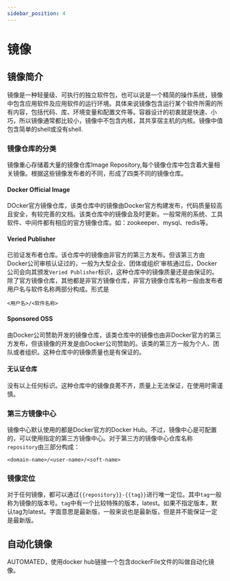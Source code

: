 ```yaml
---
sidebar_position: 4
---
```


# 镜像

## 镜像简介
镜像是一种轻量级、可执行的独立软件包，也可以说是一个精简的操作系统，镜像中包含应用软件及应用软件的运行环境。具体来说镜像包含运行某个软件所需的所有内容，包括代码、库、环境变量和配置文件等。容器设计的初衷就是快速、小巧，所以镜像通常都比较小，镜像中不包含内核，其共享宿主机的内核。镜像中值包含简单的shell或没有shell.

### 镜像仓库的分类
镜像重心存储着大量的镜像仓库Image Repository,每个镜像仓库中包含着大量相关镜像。根据这些镜像发布者的不同，形成了四类不同的镜像仓库。

#### Docker Official Image
DOcker官方镜像仓库，该类仓库中的镜像由Docker官方构建发布，代码质量较高且安全，有较完善的文档。该类仓库中的镜像会及时更新。一般常用的系统、工具软件、中间件都有相应的官方镜像仓库。如：zookeeper、mysql、redis等。
#### Veried Publisher
已验证发布者仓库。该仓库中的镜像由非官方的第三方发布。但该第三方由Docker公司审核认证过的，一般为大型企业、团体或组织’审核通过后，Docker公司会向其颁发`Veried Publisher`标识，这种仓库中的镜像质量还是由保证的。
除了官方镜像仓库，其他都是非官方镜像仓库，非官方镜像仓库名称一般由发布者用户名与软件名称两部分构成。形式是
```
<用户名>/<软件名称>
```

#### Sponsored OSS
由Docker公司赞助开发的镜像仓库，该类仓库中的镜像也由非Docker官方的第三方发布，但该镜像的开发是由Docker公司赞助的。该类的第三方一般为个人、团队或者组织。这种仓库中的镜像质量也是有保证的。

#### 无认证仓库
没有以上任何标识。这种仓库中的镜像良莠不齐，质量上无法保证，在使用时需谨慎。

### 第三方镜像中心
镜像中心默认使用的都是Docker官方的Docker Hub。不过，镜像中心是可配置的，可以使用指定的第三方镜像中心。对于第三方的镜像中心仓库名称`repository`由三部分构成：
```
<domain-name>/<user-name>/<soft-name>
```

### 镜像定位
对于任何镜像，都可以通过`{{repository}}-{{tag}}`进行唯一定位。其中`tag`一般称为镜像的版本号。`tag`中有一个比较特殊的版本，latest。如果不指定版本，默认tag为latest。字面意思是最新版，一般来说也是最新版，但是并不能保证一定是最新版。

## 自动化镜像
AUTOMATED，使用docker hub链接一个包含dockerFile文件的叫做自动化镜像。